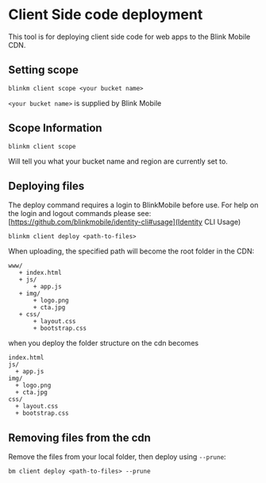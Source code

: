 # Client Side code deployment

This tool is for deploying client side code for web apps to the Blink Mobile CDN.

## Setting scope

`blinkm client scope <your bucket name>`

`<your bucket name>` is supplied by Blink Mobile


## Scope Information

`blinkm client scope`

Will tell you what your bucket name and region are currently set to.

## Deploying files

The deploy command requires a login to BlinkMobile before use.
For help on the login and logout commands please see: [https://github.com/blinkmobile/identity-cli#usage](Identity CLI Usage)

`blinkm client deploy <path-to-files>`

When uploading, the specified path will become the root folder in the CDN:

```
www/
   + index.html
   + js/
       + app.js
   + img/
       + logo.png
       + cta.jpg
   + css/
       + layout.css
       + bootstrap.css
```

when you deploy the folder structure on the cdn becomes

```
index.html
js/
  + app.js
img/
  + logo.png
  + cta.jpg
css/
  + layout.css
  + bootstrap.css
```


## Removing files from the cdn

Remove the files from your local folder, then deploy using `--prune`:

`bm client deploy <path-to-files> --prune`
